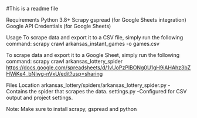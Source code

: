#This is a readme file

Requirements
Python 3.8+
Scrapy
gspread (for Google Sheets integration)
Google API Credentials (for Google Sheets)

Usage
To scrape data and export it to a CSV file, simply run the following command:
scrapy crawl arkansas_instant_games -o games.csv

To scrape data and export it to a Google Sheet, simply run the following command:
scrapy crawl arkansas_lottery_spider
https://docs.google.com/spreadsheets/d/1vUoPzPlBONg0U1gH9iAHAhz3bZHWiKe4_bNlwg-nVxU/edit?usp=sharing

Files Location
arkansas_lottery/spiders/arkansas_lottery_spider.py  -Contains the spider that scrapes the data.
settings.py  -Configured for CSV output and project settings.

Note: Make sure to install scrapy, gspread and python
